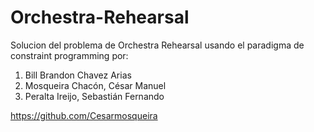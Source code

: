# Orchestra-Rehearsal

Solucion del problema de Orchestra Rehearsal usando el paradigma de constraint programming por:

1.   Bill Brandon Chavez Arias
2.   Mosqueira Chacón, César Manuel
3.   Peralta Ireijo, Sebastián Fernando
 
 https://github.com/Cesarmosqueira

